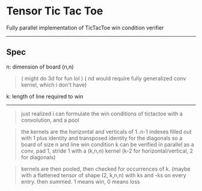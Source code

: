 # Tensor Tic Tac Toe

Fully parallel implementation of TicTacToe win condition verifier

--- 

## Spec

n: dimension of board (n,n) 
> ( might do 3d for fun lol ) 
> ( nd would require fully generalized conv kernel, which i don't have)

k: length of line required to win

--- 

> just realized i can formulate the win conditions of tictactoe with a convolution, and a pool

> the kernels are the horizontal and verticals of 1..n-1 indexes filled out with 1
> plus identity and transposed identity for the diagonals
> so a board of size n and line win condition k can be verified in parallel as a
> conv, pad 1, stride 1
> with a (k,n,n) kernel (k-2 for horizontal/vertical, 2 for diagonals)

> kernels are then pooled, then checked for occurrences of k. (maybe with a flattened tensor of shape (2, k,n,n) with ks and -ks on every entry. then summed. 1 means win, 0 means loss
